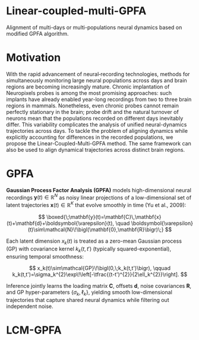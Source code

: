# Linear-coupled-multi-GPFA
Alignment of multi-days or multi-populations neural dynamics based on modified GPFA algorithm.


# Motivation
With the rapid advancement of neural‐recording technologies, methods for simultaneously monitoring large neural populations across days and brain regions are becoming increasingly mature. Chronic implantation of Neuropixels probes is among the most promising approaches: such implants have already enabled year-long recordings from two to three brain regions in mammals. Nonetheless, even chronic probes cannot remain perfectly stationary in the brain; probe drift and the natural turnover of neurons mean that the populations recorded on different days inevitably differ. This variability complicates the analysis of unified neural-dynamics trajectories across days. To tackle the problem of aligning dynamics while explicitly accounting for differences in the recorded populations, we propose the Linear-Coupled-Multi-GPFA method. The same framework can also be used to align dynamical trajectories across distinct brain regions.

# GPFA
**Gaussian Process Factor Analysis (GPFA)** models high-dimensional neural recordings $\mathbf{y}(t)\in\mathbb{R}^{N}$ as noisy linear projections of a low-dimensional set of latent trajectories $\mathbf{x}(t)\in\mathbb{R}^{K}$ that evolve smoothly in time (Yu et al., 2009):

$$
\boxed{\;\mathbf{y}(t)=\mathbf{C}\,\mathbf{x}(t)+\mathbf{d}+\boldsymbol{\varepsilon}(t), 
\quad \boldsymbol{\varepsilon}(t)\sim\mathcal{N}\!\bigl(\mathbf{0},\mathbf{R}\bigr)\;}
$$

Each latent dimension $x_k(t)$ is treated as a zero-mean Gaussian process (GP) with covariance kernel $k_k(t,t')$ (typically squared-exponential), ensuring temporal smoothness:

$$
x_k(t)\sim\mathcal{GP}\!\bigl(0,\;k_k(t,t')\bigr), \qquad k_k(t,t')=\sigma_k^{2}\exp\!\left[-\tfrac{(t-t')^{2}}{2\ell_k^{2}}\right].
$$

Inference jointly learns the loading matrix $\mathbf{C}$, offsets $\mathbf{d}$, noise covariances $\mathbf{R}$, and GP hyper-parameters $\{\sigma_k,\ell_k\}$, yielding smooth low-dimensional trajectories that capture shared neural dynamics while filtering out independent noise.

# LCM-GPFA


